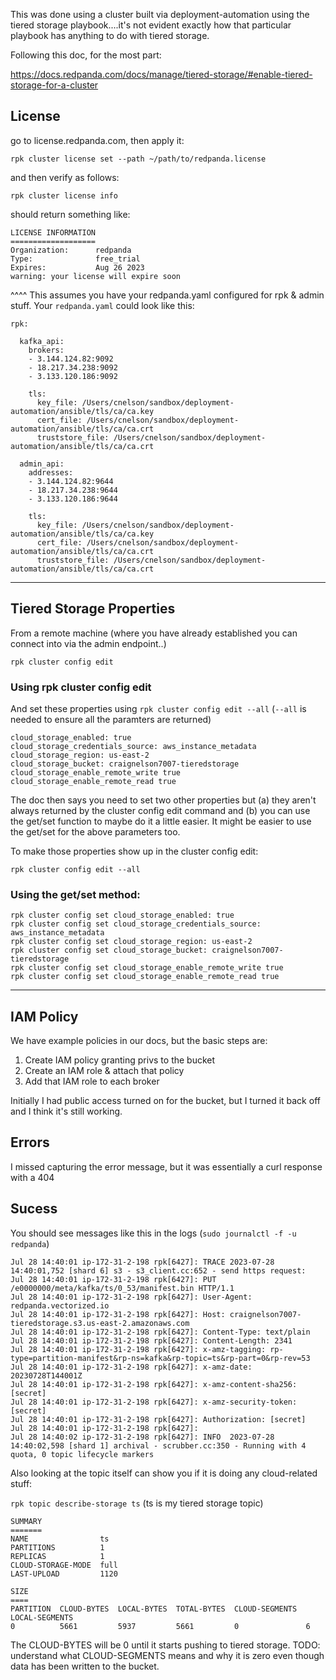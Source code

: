 

This was done using a cluster built via deployment-automation using the tiered storage playbook....it's not evident exactly how that particular playbook has anything to do with tiered storage.

Following this doc, for the most part:

https://docs.redpanda.com/docs/manage/tiered-storage/#enable-tiered-storage-for-a-cluster

## License

go to license.redpanda.com, then apply it:

`rpk cluster license set --path ~/path/to/redpanda.license`

and then verify as follows:

`rpk cluster license info`

should return something like:

```
LICENSE INFORMATION
===================
Organization:      redpanda
Type:              free_trial
Expires:           Aug 26 2023
warning: your license will expire soon
```

^^^^ This assumes you have your redpanda.yaml configured for rpk & admin stuff.   Your `redpanda.yaml` could look like this:

```
rpk:

  kafka_api:
    brokers:
    - 3.144.124.82:9092
    - 18.217.34.238:9092
    - 3.133.120.186:9092

    tls:
      key_file: /Users/cnelson/sandbox/deployment-automation/ansible/tls/ca/ca.key
      cert_file: /Users/cnelson/sandbox/deployment-automation/ansible/tls/ca/ca.crt
      truststore_file: /Users/cnelson/sandbox/deployment-automation/ansible/tls/ca/ca.crt

  admin_api:
    addresses:
    - 3.144.124.82:9644
    - 18.217.34.238:9644
    - 3.133.120.186:9644

    tls:
      key_file: /Users/cnelson/sandbox/deployment-automation/ansible/tls/ca/ca.key
      cert_file: /Users/cnelson/sandbox/deployment-automation/ansible/tls/ca/ca.crt
      truststore_file: /Users/cnelson/sandbox/deployment-automation/ansible/tls/ca/ca.crt
```

---

## Tiered Storage Properties

From a remote machine (where you have already established you can connect into via the admin endpoint..)

`rpk cluster config edit`

### Using rpk cluster config edit

And set these properties using `rpk cluster config edit --all`  (`--all` is needed to ensure all the paramters are returned)

```
cloud_storage_enabled: true
cloud_storage_credentials_source: aws_instance_metadata
cloud_storage_region: us-east-2
cloud_storage_bucket: craignelson7007-tieredstorage
cloud_storage_enable_remote_write true
cloud_storage_enable_remote_read true
```

The doc then says you need to set two other properties but (a) they aren't always returned by the cluster config edit command and (b) you can use the get/set function to maybe do it a little easier.   It might be easier to use the get/set for the above parameters too.

To make those properties show up in the cluster config edit:

`rpk cluster config edit --all`


### Using the get/set method:

```
rpk cluster config set cloud_storage_enabled: true
rpk cluster config set cloud_storage_credentials_source: aws_instance_metadata
rpk cluster config set cloud_storage_region: us-east-2
rpk cluster config set cloud_storage_bucket: craignelson7007-tieredstorage
rpk cluster config set cloud_storage_enable_remote_write true
rpk cluster config set cloud_storage_enable_remote_read true
```

---

## IAM Policy

We have example policies in our docs, but the basic steps are:

1.  Create IAM policy granting privs to the bucket
2.  Create an IAM role & attach that policy
3.  Add that IAM role to each broker

Initially I had public access turned on for the bucket, but I turned it back off and I think it's still working.


## Errors

I missed capturing the error message, but it was essentially a curl response with a 404


## Sucess

You should see messages like this in the logs (`sudo journalctl -f -u redpanda`)

```
Jul 28 14:40:01 ip-172-31-2-198 rpk[6427]: TRACE 2023-07-28 14:40:01,752 [shard 6] s3 - s3_client.cc:652 - send https request:
Jul 28 14:40:01 ip-172-31-2-198 rpk[6427]: PUT /e0000000/meta/kafka/ts/0_53/manifest.bin HTTP/1.1
Jul 28 14:40:01 ip-172-31-2-198 rpk[6427]: User-Agent: redpanda.vectorized.io
Jul 28 14:40:01 ip-172-31-2-198 rpk[6427]: Host: craignelson7007-tieredstorage.s3.us-east-2.amazonaws.com
Jul 28 14:40:01 ip-172-31-2-198 rpk[6427]: Content-Type: text/plain
Jul 28 14:40:01 ip-172-31-2-198 rpk[6427]: Content-Length: 2341
Jul 28 14:40:01 ip-172-31-2-198 rpk[6427]: x-amz-tagging: rp-type=partition-manifest&rp-ns=kafka&rp-topic=ts&rp-part=0&rp-rev=53
Jul 28 14:40:01 ip-172-31-2-198 rpk[6427]: x-amz-date: 20230728T144001Z
Jul 28 14:40:01 ip-172-31-2-198 rpk[6427]: x-amz-content-sha256: [secret]
Jul 28 14:40:01 ip-172-31-2-198 rpk[6427]: x-amz-security-token: [secret]
Jul 28 14:40:01 ip-172-31-2-198 rpk[6427]: Authorization: [secret]
Jul 28 14:40:01 ip-172-31-2-198 rpk[6427]:
Jul 28 14:40:02 ip-172-31-2-198 rpk[6427]: INFO  2023-07-28 14:40:02,598 [shard 1] archival - scrubber.cc:350 - Running with 4 quota, 0 topic lifecycle markers
```

Also looking at the topic itself can show you if it is doing any cloud-related stuff:

`rpk topic describe-storage ts` (ts is my tiered storage topic)

```
SUMMARY
=======
NAME                ts
PARTITIONS          1
REPLICAS            1
CLOUD-STORAGE-MODE  full
LAST-UPLOAD         1120

SIZE
====
PARTITION  CLOUD-BYTES  LOCAL-BYTES  TOTAL-BYTES  CLOUD-SEGMENTS  LOCAL-SEGMENTS
0          5661         5937         5661         0               6
```

The CLOUD-BYTES will be 0 until it starts pushing to tiered storage.   TODO:  understand what CLOUD-SEGMENTS means and why it is zero even though data has been written to the bucket.
